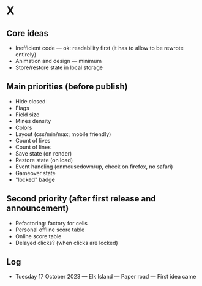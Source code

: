 # X

## Core ideas

- Inefficient code — ok: readability first (it has to allow to be rewrote entirely)
- Animation and design — minimum
- Store/restore state in local storage

## Main priorities (before publish)

- Hide closed
- Flags
- Field size
- Mines density
- Colors
- Layout (css/min/max; mobile friendly)
- Count of lives
- Count of lines
- Save state (on render)
- Restore state (on load)
- Event handling (onmousedown/up, check on firefox, no safari)
- Gameover state
- "locked" badge

## Second priority (after first release and announcement)

- Refactoring: factory for cells
- Personal offline score table
- Online score table
- Delayed clicks? (when clicks are locked)

## Log

- Tuesday 17 October 2023 — Elk Island — Paper road — First idea came
